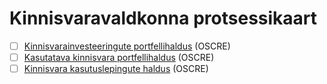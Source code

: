 # Kinnisvaravaldkonna protsessikaart

* [ ] [Kinnisvarainvesteeringute portfellihaldus](kinnisvarainvesteeringute_portfellihaldus.md) (OSCRE)
* [ ] [Kasutatava kinnisvara portfellihaldus](kasutatava_kinnisvara_portfellihaldus.md) (OSCRE)
* [ ] [Kinnisvara kasutuslepingute haldus](kinnisvara_kasutuslepingute_haldus.md) (OSCRE)
